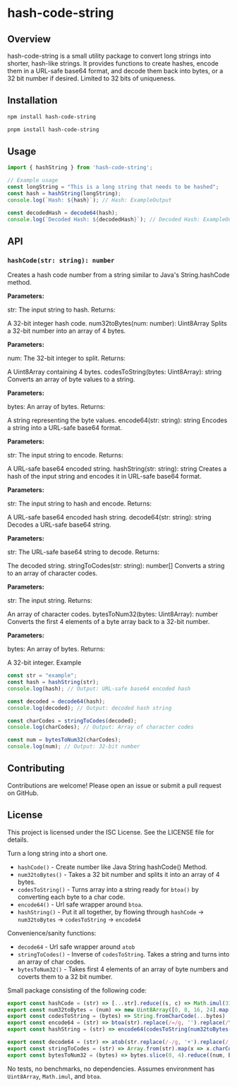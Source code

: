 # hash-code-string

## Overview

hash-code-string is a small utility package to convert long strings into shorter, hash-like strings. It provides functions to create hashes, encode them in a URL-safe base64 format, and decode them back into bytes, or a 32 bit number if desired. Limited to 32 bits of uniqueness.

## Installation

```sh
npm install hash-code-string
```

```sh
pnpm install hash-code-string
```

## Usage

```javascript
import { hashString } from 'hash-code-string';

// Example usage
const longString = "This is a long string that needs to be hashed";
const hash = hashString(longString);
console.log(`Hash: ${hash}`); // Hash: ExampleOutput

const decodedHash = decode64(hash);
console.log(`Decoded Hash: ${decodedHash}`); // Decoded Hash: ExampleOutput
```

## API

### `hashCode(str: string): number`
Creates a hash code number from a string similar to Java's String.hashCode method.

**Parameters:**

str: The input string to hash.
Returns:

A 32-bit integer hash code.
num32toBytes(num: number): Uint8Array
Splits a 32-bit number into an array of 4 bytes.

**Parameters:**

num: The 32-bit integer to split.
Returns:

A Uint8Array containing 4 bytes.
codesToString(bytes: Uint8Array): string
Converts an array of byte values to a string.

**Parameters:**

bytes: An array of bytes.
Returns:

A string representing the byte values.
encode64(str: string): string
Encodes a string into a URL-safe base64 format.

**Parameters:**

str: The input string to encode.
Returns:

A URL-safe base64 encoded string.
hashString(str: string): string
Creates a hash of the input string and encodes it in URL-safe base64 format.

**Parameters:**

str: The input string to hash and encode.
Returns:

A URL-safe base64 encoded hash string.
decode64(str: string): string
Decodes a URL-safe base64 string.

**Parameters:**

str: The URL-safe base64 string to decode.
Returns:

The decoded string.
stringToCodes(str: string): number[]
Converts a string to an array of character codes.

**Parameters:**

str: The input string.
Returns:

An array of character codes.
bytesToNum32(bytes: Uint8Array): number
Converts the first 4 elements of a byte array back to a 32-bit number.

**Parameters:**

bytes: An array of bytes.
Returns:

A 32-bit integer.
Example

```javascript
const str = "example";
const hash = hashString(str);
console.log(hash); // Output: URL-safe base64 encoded hash

const decoded = decode64(hash);
console.log(decoded); // Output: decoded hash string

const charCodes = stringToCodes(decoded);
console.log(charCodes); // Output: Array of character codes

const num = bytesToNum32(charCodes);
console.log(num); // Output: 32-bit number
```

## Contributing

Contributions are welcome! Please open an issue or submit a pull request on GitHub.

## License

This project is licensed under the ISC License. See the LICENSE file for details.


Turn a long string into a short one.

* `hashCode()` - Create number like Java String hashCode() Method.
* `num32toBytes()` - Takes a 32 bit number and splits it into an array of 4 bytes.
* `codesToString()` - Turns array into a string ready for `btoa()` by converting each byte to a char code.
* `encode64()` - Url safe wrapper around `btoa`.
* `hashString()` - Put it all together, by flowing through `hashCode` -> `num32toBytes` -> `codesToString` -> `encode64`

Convenience/sanity functions:

* `decode64` - Url safe wrapper around `atob`
* `stringToCodes()` - Inverse of `codesToString`. Takes a string and turns into an array of char codes.
* `bytesToNum32()` - Takes first 4 elements of an array of byte numbers and coverts them to a 32 bit number.

Small package consisting of the following code:

```javascript
export const hashCode = (str) => [...str].reduce((s, c) => Math.imul(31, s) + c.charCodeAt() | 0, 0)
export const num32toBytes = (num) => new Uint8Array([0, 8, 16, 24].map((x) => num >> x))
export const codesToString = (bytes) => String.fromCharCode(...bytes)
export const encode64 = (str) => btoa(str).replace(/=/g, '').replace(/\+/g, '-').replace(/\//g, '_')
export const hashString = (str) => encode64(codesToString(num32toBytes(hashCode(str))))

export const decode64 = (str) => atob(str.replace(/-/g, '+').replace(/_/g, '/').replace(/\s/g, ''))
export const stringToCodes = (str) => Array.from(str).map(x => x.charCodeAt())
export const bytesToNum32 = (bytes) => bytes.slice(0, 4).reduce((num, byte, i) => (num | (byte << (i * 8))), 0)
```

No tests, no benchmarks, no dependencies. Assumes environment has `Uint8Array`, `Math.imul`, and `btoa`.
